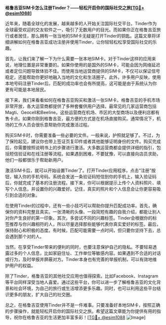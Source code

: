 **格鲁吉亚SIM卡怎么注册Tinder？——轻松开启你的国际社交之旅[[TG💪+ @esim1088](https://t.me/s/esim1088)]**

近年来，随着全球化的发展，越来越多的人开始关注国际社交平台。Tinder作为全球最受欢迎的交友软件之一，吸引了无数用户的目光。而如果你正在格鲁吉亚旅行或者居住，那么拥有一张当地的SIM卡无疑是打开Tinder的钥匙。这篇文章将详细讲解如何在格鲁吉亚成功注册并使用Tinder，让你轻轻松松享受国际社交的乐趣。

首先，让我们来了解一下为什么需要一张本地SIM卡。对于Tinder这样的应用来说，地理位置是非常重要的。如果你使用的是国外的SIM卡，可能会因为网络延迟或者定位问题导致体验不佳。而使用当地运营商提供的SIM卡，不仅可以保证信号稳定，还能帮助你更好地融入当地的文化和生活圈子。此外，许多用户反映，使用本地号码注册Tinder后，匹配的成功率也会有所提高，这可能是由于系统认为你更有可能是本地居民。

接下来，我们来看看如何在格鲁吉亚购买和激活一张SIM卡。格鲁吉亚的手机市场非常开放，各大运营商都提供了多种套餐供用户选择。最常见的几家运营商包括Magti、Geocell和Beeline。这些运营商在机场、市区的大型商场以及便利店都有售卡点。如果你刚到格鲁吉亚，最方便的方式是在机场直接购买。通常情况下，机场的工作人员会很乐意帮助你完成激活过程。

购买SIM卡时，你需要准备一些必要的文件。一般来说，护照就足够了。不过，为了保险起见，建议你也带上签证页复印件或者其他能够证明身份的文件。购买完成后，你需要按照说明书上的步骤进行激活。大多数运营商都会提供详细的指引，包括短信验证和在线注册等流程。如果遇到困难，不要犹豫，可以直接向店员求助，他们一般都很乐于帮助新用户。

激活SIM卡后，就可以开始设置Tinder了。打开Tinder应用程序，点击“注册”按钮，输入你的手机号码。系统会发送一条验证码短信到你的手机上，输入验证码后，你就完成了基本的注册流程。接下来，你可以根据提示上传个人资料照片、填写个人信息，并设置你的兴趣爱好。记住，真实的照片和个人信息会让你更容易吸引到合适的对象。

在使用Tinder的过程中，还有一些小技巧可以帮助你提升匹配成功率。首先，确保你的资料完整且真实。一张清晰的头像、一段简短有趣的自我介绍，都能让别人对你产生良好的第一印象。其次，多尝试不同的兴趣标签。Tinder会根据你的标签推荐与你兴趣相符的人，所以尽量选择那些能够代表你真实爱好的标签。最后，保持耐心和积极的态度。有时候，匹配可能需要一点时间，但只要你坚持下去，总会遇到那个对的人。

当然，在享受Tinder带来的便利的同时，也要注意保护自己的隐私。不要轻易透露过多的个人信息，比如家庭住址、工作单位等敏感内容。如果遇到不合适的对话或行为，及时举报并屏蔽对方。Tinder本身也有完善的举报机制，可以有效地维护用户的权益。

除了Tinder，格鲁吉亚的其他社交应用也值得探索。比如Facebook、Instagram等平台同样深受当地人喜爱。通过这些平台，你可以进一步了解格鲁吉亚的文化背景和社会环境，为自己的旅行或生活增添更多乐趣。同时，也可以利用这些平台结识更多的朋友，扩大自己的社交圈。

总之，在格鲁吉亚使用Tinder并不是一件难事。只要准备好本地SIM卡，按照正确的步骤操作，就能轻松开启你的国际社交之旅。希望这篇文章能为你提供有用的指导，祝你在格鲁吉亚的生活更加丰富多彩！[[TG💪+ @esim1088](https://t.me/s/esim1088) ![Image](https://i.postimg.cc/4NQfJmqS/Snipaste-2025-05-13-00-14-12.png)]